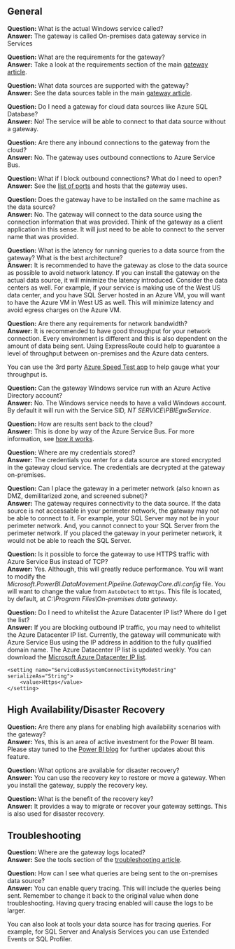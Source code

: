 ## General
**Question:** What is the actual Windows service called?  
**Answer:** The gateway is called On-premises data gateway service in Services

**Question:** What are the requirements for the gateway?  
**Answer:** Take a look at the requirements section of the main [gateway article](../service-gateway-onprem.md).

**Question:** What data sources are supported with the gateway?  
**Answer:** See the data sources table in the main [gateway article](../service-gateway-onprem.md).

**Question:** Do I need a gateway for cloud data sources like Azure SQL Database?  
**Answer:** No! The service will be able to connect to that data source without a gateway.

**Question:** Are there any inbound connections to the gateway from the cloud?  
**Answer:** No. The gateway uses outbound connections to Azure Service Bus.

**Question:** What if I block outbound connections? What do I need to open?  
**Answer:** See the [list of ports](../service-gateway-onprem.md#ports) and hosts that the gateway uses.

**Question:** Does the gateway have to be installed on the same machine as the data source?  
**Answer:** No. The gateway will connect to the data source using the connection information that was provided. Think of the gateway as a client application in this sense. It will just need to be able to connect to the server name that was provided.

**Question:** What is the latency for running queries to a data source from the gateway? What is the best architecture?  
**Answer:** It is recommended to have the gateway as close to the data source as possible to avoid network latency. If you can install the gateway on the actual data source, it will minimize the latency introduced. Consider the data centers as well. For example, if your service is making use of the West US data center, and you have SQL Server hosted in an Azure VM, you will want to have the Azure VM in West US as well. This will minimize latency and avoid egress charges on the Azure VM.

**Question:** Are there any requirements for network bandwidth?  
**Answer:** It is recommended to have good throughput for your network connection. Every environment is different and this is also dependent on the amount of data being sent. Using ExpressRoute could help to guarantee a level of throughput between on-premises and the Azure data centers.

You can use the 3rd party [Azure Speed Test app](http://azurespeedtest.azurewebsites.net/) to help gauge what your throughput is.

**Question:** Can the gateway Windows service run with an Azure Active Directory account?  
**Answer:** No. The Windows service needs to have a valid Windows account. By default it will run with the Service SID, *NT SERVICE\PBIEgwService*.

**Question:** How are results sent back to the cloud?  
**Answer:** This is done by way of the Azure Service Bus. For more information, see [how it works](../service-gateway-onprem.md#how-the-gateway-works).

**Question:** Where are my credentials stored?  
**Answer:** The credentials you enter for a data source are stored encrypted in the gateway cloud service. The credentials are decrypted at the gateway on-premises.

**Question:** Can I place the gateway in a perimeter network (also known as DMZ, demilitarized zone, and screened subnet)?  
**Answer:** The gateway requires connectivity to the data source. If the data source is not accessable in your perimeter network, the gateway may not be able to connect to it. For example, your SQL Server may not be in your perimeter network. And, you cannot connect to your SQL Server from the perimeter network. If you placed the gateway in your perimeter network, it would not be able to reach the SQL Server.

**Question:** Is it possible to force the gateway to use HTTPS traffic with Azure Service Bus instead of TCP?  
**Answer:** Yes. Although, this will greatly reduce performance. You will want to modify the *Microsoft.PowerBI.DataMovement.Pipeline.GatewayCore.dll.config* file. You will want to change the value from `AutoDetect` to `Https`. This file is located, by default, at *C:\Program Files\On-premises data gateway*.

**Question:** Do I need to whitelist the Azure Datacenter IP list? Where do I get the list?  
**Answer:** If you are blocking outbound IP traffic, you may need to whitelist the Azure Datacenter IP list. Currently, the gateway will communicate with Azure Service Bus using the IP address in addition to the fully qualified domain name. The Azure Datacenter IP list is updated weekly. You can download the [Microsoft Azure Datacenter IP list](https://www.microsoft.com/download/details.aspx?id=41653).

```
<setting name="ServiceBusSystemConnectivityModeString" serializeAs="String">
    <value>Https</value>
</setting>
```

## High Availability/Disaster Recovery
**Question:** Are there any plans for enabling high availability scenarios with the gateway?  
**Answer:** Yes, this is an area of active investment for the Power BI team. Please stay tuned to the [Power BI blog](https://powerbi.microsoft.com/blog/) for further updates about this feature.

**Question:** What options are available for disaster recovery?  
**Answer:** You can use the recovery key to restore or move a gateway. When you install the gateway, supply the recovery key.

**Question:** What is the benefit of the recovery key?  
**Answer:** It provides a way to migrate or recover your gateway settings. This is also used for disaster recovery.

## Troubleshooting
**Question:** Where are the gateway logs located?  
**Answer:** See the tools section of the [troubleshooting article](../service-gateway-onprem-tshoot.md#tools-for-troubleshooting).

**Question:** How can I see what queries are being sent to the on-premises data source?  
**Answer:** You can enable query tracing.  This will include the queries being sent. Remember to change it back to the original value when done troubleshooting. Having query tracing enabled will cause the logs to be larger.

You can also look at tools your data source has for tracing queries. For example, for SQL Server and Analysis Services you can use Extended Events or SQL Profiler.

